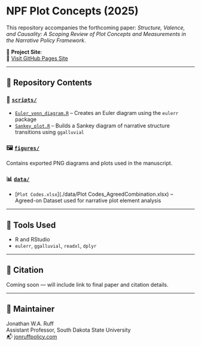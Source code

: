 # NPF Plot Concepts (2025)

This repository accompanies the forthcoming paper: *Structure, Valence, and Causality: A Scoping Review of Plot Concepts and Measurements in the Narrative Policy Framework*.

🧠 **Project Site**:  
📎 [Visit GitHub Pages Site](https://jonruffpolicy.github.io/NPF-plot-concepts-2025/)

---

## 📂 Repository Contents

### 📁 [`scripts/`](./scripts)
- [`Euler_venn_diagram.R`](./scripts/Euler_venn_diagram.R) – Creates an Euler diagram using the `eulerr` package  
- [`Sankey_plot.R`](./scripts/Sankey_plot.R) – Builds a Sankey diagram of narrative structure transitions using `ggalluvial`

### 🖼️ [`figures/`](./figures)
Contains exported PNG diagrams and plots used in the manuscript.

### 📊 [`data/`](./data)
- [`Plot Codes.xlsx`](./data/Plot Codes_AgreedCombination.xlsx) – Agreed-on Dataset used for narrative plot element analysis
---

## 🧪 Tools Used
- R and RStudio  
- `eulerr`, `ggalluvial`, `readxl`, `dplyr`

---

## 🧾 Citation
Coming soon — will include link to final paper and citation details.

---

## 👤 Maintainer
Jonathan W.A. Ruff  
Assistant Professor, South Dakota State University  
📬 [jonruffpolicy.com](https://jonruffpolicy.com)
